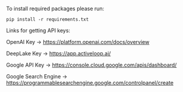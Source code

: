 To install required packages please run:

`pip install -r requirements.txt`

Links for getting API keys:

OpenAI Key -> https://platform.openai.com/docs/overview

DeepLake Key -> https://app.activeloop.ai/

Google API Key -> https://console.cloud.google.com/apis/dashboard/

Google Search Engine -> https://programmablesearchengine.google.com/controlpanel/create
